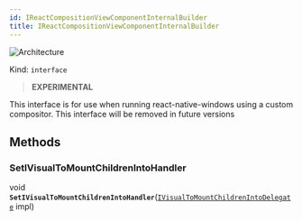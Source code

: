 ```yaml
---
id: IReactCompositionViewComponentInternalBuilder
title: IReactCompositionViewComponentInternalBuilder
---
```


![Architecture](https://img.shields.io/badge/architecture-new_only-blue)

Kind: `interface`

> **EXPERIMENTAL**

This interface is for use when running react-native-windows using a custom compositor. This interface will be removed in future versions

## Methods
### SetIVisualToMountChildrenIntoHandler
void **`SetIVisualToMountChildrenIntoHandler`**([`IVisualToMountChildrenIntoDelegate`](IVisualToMountChildrenIntoDelegate) impl)
